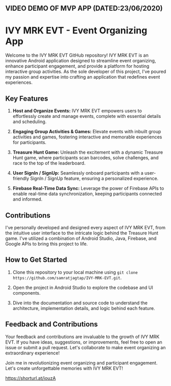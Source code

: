 ## VIDEO DEMO OF MVP APP (DATED:23/06/2020)



# IVY MRK EVT - Event Organizing App

Welcome to the IVY MRK EVT GitHub repository! IVY MRK EVT is an innovative Android application designed to streamline event organizing, enhance participant engagement, and provide a platform for hosting interactive group activities. As the sole developer of this project, I've poured my passion and expertise into crafting an application that redefines event experiences.

## Key Features

1. **Host and Organize Events:** IVY MRK EVT empowers users to effortlessly create and manage events, complete with essential details and scheduling.

2. **Engaging Group Activities & Games:** Elevate events with inbuilt group activities and games, fostering interactive and memorable experiences for participants.

3. **Treasure Hunt Game:** Unleash the excitement with a dynamic Treasure Hunt game, where participants scan barcodes, solve challenges, and race to the top of the leaderboard.

4. **User SignIn / SignUp:** Seamlessly onboard participants with a user-friendly SignIn / SignUp feature, ensuring a personalized experience.

5. **Firebase Real-Time Data Sync:** Leverage the power of Firebase APIs to enable real-time data synchronization, keeping participants connected and informed.

## Contributions

I've personally developed and designed every aspect of IVY MRK EVT, from the intuitive user interface to the intricate logic behind the Treasure Hunt game. I've utilized a combination of Android Studio, Java, Firebase, and Google APIs to bring this project to life.

## How to Get Started

1. Clone this repository to your local machine using `git clone https://github.com/samratjagtap/IVY-MRK-EVT.git`.

2. Open the project in Android Studio to explore the codebase and UI components.

3. Dive into the documentation and source code to understand the architecture, implementation details, and logic behind each feature.

## Feedback and Contributions

Your feedback and contributions are invaluable to the growth of IVY MRK EVT. If you have ideas, suggestions, or improvements, feel free to open an issue or submit a pull request. Let's collaborate to make event organizing an extraordinary experience!

Join me in revolutionizing event organizing and participant engagement. Let's create unforgettable memories with IVY MRK EVT!

https://shorturl.at/iouzA
